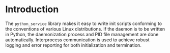 <!--
  ** File Name:	README.md
  ** Author:	Aditya Ramesh
  ** Date:	01/16/2014
  ** Contact:	_@adityaramesh.com
-->

# Introduction

The `python_service` library makes it easy to write init scripts conforming to
the conventions of various Linux distributions. If the daemon is to be written
in Python, the daemonization process and PID file management are done
automatically. Interprocess communication is used to achieve robust logging and
error reporting for both initialization and termination.
